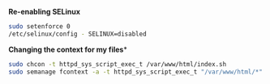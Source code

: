 **Re-enabling SELinux**

```bash
sudo setenforce 0
/etc/selinux/config - SELINUX=disabled
```

**Changing the context for my files***

```bash
sudo chcon -t httpd_sys_script_exec_t /var/www/html/index.sh
sudo semanage fcontext -a -t httpd_sys_script_exec_t "/var/www/html/*"
```
